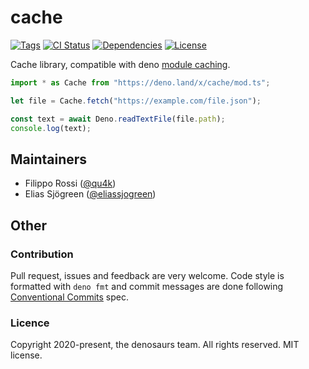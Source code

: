 # cache

[![Tags](https://img.shields.io/github/release/denosaurs/cache)](https://github.com/denosaurs/cache/releases)
[![CI Status](https://img.shields.io/github/workflow/status/denosaurs/cache/check)](https://github.com/denosaurs/cache/actions)
[![Dependencies](https://img.shields.io/github/workflow/status/denosaurs/cache/depsbot?label=dependencies)](https://github.com/denosaurs/depsbot)
[![License](https://img.shields.io/github/license/denosaurs/cache)](https://github.com/denosaurs/cache/blob/master/LICENSE)

Cache library, compatible with deno [module caching](https://deno.land/manual/linking_to_external_code).

```typescript
import * as Cache from "https://deno.land/x/cache/mod.ts";

let file = Cache.fetch("https://example.com/file.json");

const text = await Deno.readTextFile(file.path);
console.log(text);
```

## Maintainers

- Filippo Rossi ([@qu4k](https://github.com/qu4k))
- Elias Sjögreen ([@eliassjogreen](https://github.com/eliassjogreen))

## Other

### Contribution

Pull request, issues and feedback are very welcome. Code style is formatted with `deno fmt` and commit messages are done following [Conventional Commits](https://www.conventionalcommits.org/en/v1.0.0/) spec.

### Licence

Copyright 2020-present, the denosaurs team. All rights reserved. MIT license.
